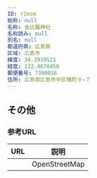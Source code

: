 ```yaml
---
ID: r1msm
総称: null
名称: 金比羅神社
名称読み: null
別名: null
都道府県: 広島県
区域: 広島市
緯度: 34.3939521
経度: 132.4678456
郵便番号: 7300016
住所: 広島県広島市中区幟町９−７
---
```


## その他

### 参考URL

| URL | 説明          |
| --- | ------------- |
|     | OpenStreetMap |
